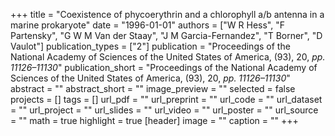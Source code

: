 +++
title = "Coexistence of phycoerythrin and a chlorophyll a/b antenna in a marine prokaryote"
date = "1996-01-01"
authors = ["W R Hess", "F Partensky", "G W M Van der Staay", "J M Garcia-Fernandez", "T Borner", "D Vaulot"]
publication_types = ["2"]
publication = "Proceedings of the National Academy of Sciences of the United States of America, (93), 20, _pp. 11126–11130_"
publication_short = "Proceedings of the National Academy of Sciences of the United States of America, (93), 20, _pp. 11126–11130_"
abstract = ""
abstract_short = ""
image_preview = ""
selected = false
projects = []
tags = []
url_pdf = ""
url_preprint = ""
url_code = ""
url_dataset = ""
url_project = ""
url_slides = ""
url_video = ""
url_poster = ""
url_source = ""
math = true
highlight = true
[header]
image = ""
caption = ""
+++
